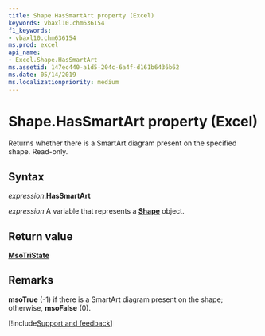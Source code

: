 ```yaml
---
title: Shape.HasSmartArt property (Excel)
keywords: vbaxl10.chm636154
f1_keywords:
- vbaxl10.chm636154
ms.prod: excel
api_name:
- Excel.Shape.HasSmartArt
ms.assetid: 147ec440-a1d5-204c-6a4f-d161b6436b62
ms.date: 05/14/2019
ms.localizationpriority: medium
---
```



# Shape.HasSmartArt property (Excel)

Returns whether there is a SmartArt diagram present on the specified shape. Read-only.


## Syntax

_expression_.**HasSmartArt**

_expression_ A variable that represents a **[Shape](Excel.Shape.md)** object.


## Return value

**[MsoTriState](Office.MsoTriState.md)**


## Remarks

**msoTrue** (-1) if there is a SmartArt diagram present on the shape; otherwise, **msoFalse** (0).




[!include[Support and feedback](~/includes/feedback-boilerplate.md)]